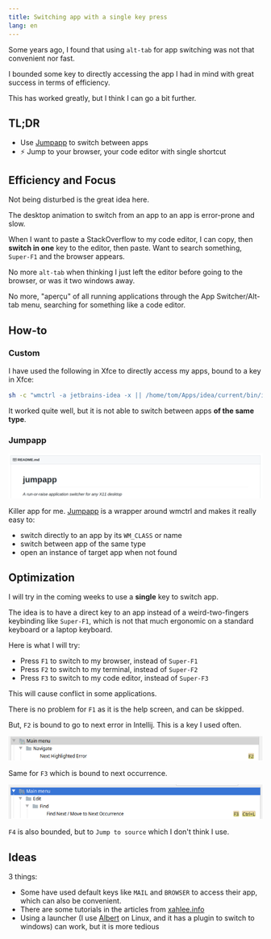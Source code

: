 ```yaml
---
title: Switching app with a single key press
lang: en
---
```


Some years ago, I found that using `alt-tab` for app switching was not that convenient nor fast.

I bounded some key to directly accessing the app I had in mind with great success in terms of efficiency.

This has worked greatly, but I think I can go a bit further.

## **TL;DR**

- Use [Jumpapp](https://github.com/mkropat/jumpapp) to switch between apps
- ⚡ Jump to your browser, your code editor with single shortcut

## Efficiency and Focus

Not being disturbed is the great idea here.

The desktop animation to switch from an app to an app is error-prone and slow.

When I want to paste a StackOverflow to my code editor, I can copy, then **switch in one** key to the editor, then paste.
Want to search something, `Super-F1` and the browser appears.

No more `alt-tab` when thinking I just left the editor before going to the browser, or was it two windows away.

No more, "aperçu" of all running applications through the App Switcher/Alt-tab menu, searching for something like a code editor.

## How-to

### Custom

I have used the following in Xfce to directly access my apps, bound to a key in Xfce:

```bash
sh -c "wmctrl -a jetbrains-idea -x || /home/tom/Apps/idea/current/bin/idea.sh"
```

It worked quite well, but it is not able to switch between apps **of the same type**.

### Jumpapp

![Jumpapp](/assets/images/posts/2020-01-22-key-to-app/jumpapp.png)

Killer app for me. [Jumpapp](https://github.com/mkropat/jumpapp) is a wrapper around wmctrl and makes it really easy to:

- switch directly to an app by its `WM_CLASS` or name
- switch between app of the same type
- open an instance of target app when not found

## Optimization

I will try in the coming weeks to use a **single** key to switch app.

The idea is to have a direct key to an app instead of a weird-two-fingers keybinding like `Super-F1`, which is not that much ergonomic on a standard keyboard or a laptop keyboard.

Here is what I will try:

- Press `F1` to switch to my browser, instead of `Super-F1`
- Press `F2` to switch to my terminal, instead of `Super-F2`
- Press `F3` to switch to my code editor, instead of `Super-F3`

This will cause conflict in some applications.

There is no problem for `F1` as it is the help screen, and can be skipped.

But, `F2` is bound to go to next error in Intellij. This is a key I used often.

![F2 in Intellij](/assets/images/posts/2020-01-22-key-to-app/f2.png)

Same for `F3` which is bound to next occurrence.

![F3 in Intellij](/assets/images/posts/2020-01-22-key-to-app/f3.png)

`F4` is also bounded, but to `Jump to source` which I don't think I use.

## Ideas

3 things:

- Some have used default keys like `MAIL` and `BROWSER` to access their app, which can also be convenient.
- There are some tutorials in the articles from [xahlee.info](http://xahlee.info/linux/linux_keyboard_tools.html)
- Using a launcher (I use [Albert](https://albertlauncher.github.io/) on Linux, and it has a plugin to switch to windows) can work, but it is more tedious
